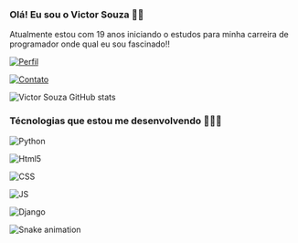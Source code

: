 ### Olá! Eu sou o Victor Souza 👋🏾

Atualmente estou com 19 anos iniciando o estudos para minha carreira de programador onde qual eu sou fascinado!!

[![Perfil](https://img.shields.io/badge/LinkedIn-0077B5?style=for-the-badge&logo=linkedin&logoColor=white)](https://www.linkedin.com/in/victor-souza-453aa3322/)

[![Contato](https://img.shields.io/badge/Gmail-D14836?style=for-the-badge&logo=gmail&logoColor=white)](https://mail.google.com/mail/?view=cm&fs=1&to=victor.r.souzaa05@gmail.com&su=Assunto&body=Mensagem
)

![Victor Souza GitHub stats](https://github-readme-stats.vercel.app/api?username=VictorSouzaa0&show_icons=true&theme=tokyonight)

### Técnologias que estou me desenvolvendo 👨🏾‍💻

![Python](https://img.shields.io/badge/Python-3776AB?style=for-the-badge&logo=python&logoColor=white)

![Html5](https://img.shields.io/badge/HTML5-E34F26?style=for-the-badge&logo=html5&logoColor=white)

![CSS](https://img.shields.io/badge/CSS3-1572B6?style=for-the-badge&logo=css3&logoColor=white)

![JS](https://img.shields.io/badge/JavaScript-F7DF1E?style=for-the-badge&logo=javascript&logoColor=black)

![Django](    https://img.shields.io/badge/Django-092E20?style=for-the-badge&logo=django&logoColor=white)

![Snake animation](https://github.com/VictorSouzaa0/VictorSouzaa0/blob/output/github-contribution-grid-snake.svg)


